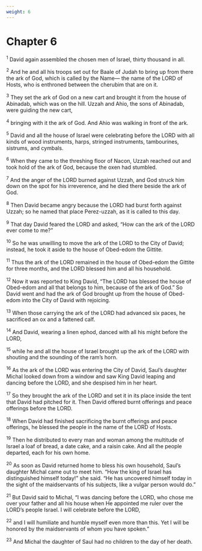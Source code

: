 ```yaml
---
weight: 6
---
```


# Chapter 6

<sup>1</sup> David again assembled the chosen men of Israel, thirty thousand in all. 

<sup>2</sup> And he and all his troops set out for Baale of Judah to bring up from there the ark of God, which is called by the Name— the name of the LORD of Hosts, who is enthroned between the cherubim that are on it. 

<sup>3</sup> They set the ark of God on a new cart and brought it from the house of Abinadab, which was on the hill. Uzzah and Ahio, the sons of Abinadab, were guiding the new cart, 

<sup>4</sup> bringing with it the ark of God. And Ahio was walking in front of the ark. 

<sup>5</sup> David and all the house of Israel were celebrating before the LORD with all kinds of wood instruments, harps, stringed instruments, tambourines, sistrums, and cymbals. 

<sup>6</sup> When they came to the threshing floor of Nacon, Uzzah reached out and took hold of the ark of God, because the oxen had stumbled. 

<sup>7</sup> And the anger of the LORD burned against Uzzah, and God struck him down on the spot for his irreverence, and he died there beside the ark of God. 

<sup>8</sup> Then David became angry because the LORD had burst forth against Uzzah; so he named that place Perez-uzzah, as it is called to this day. 

<sup>9</sup> That day David feared the LORD and asked, “How can the ark of the LORD ever come to me?” 

<sup>10</sup> So he was unwilling to move the ark of the LORD to the City of David; instead, he took it aside to the house of Obed-edom the Gittite. 

<sup>11</sup> Thus the ark of the LORD remained in the house of Obed-edom the Gittite for three months, and the LORD blessed him and all his household. 

<sup>12</sup> Now it was reported to King David, “The LORD has blessed the house of Obed-edom and all that belongs to him, because of the ark of God.” So David went and had the ark of God brought up from the house of Obed-edom into the City of David with rejoicing. 

<sup>13</sup> When those carrying the ark of the LORD had advanced six paces, he sacrificed an ox and a fattened calf. 

<sup>14</sup> And David, wearing a linen ephod, danced with all his might before the LORD, 

<sup>15</sup> while he and all the house of Israel brought up the ark of the LORD with shouting and the sounding of the ram’s horn. 

<sup>16</sup> As the ark of the LORD was entering the City of David, Saul’s daughter Michal looked down from a window and saw King David leaping and dancing before the LORD, and she despised him in her heart. 

<sup>17</sup> So they brought the ark of the LORD and set it in its place inside the tent that David had pitched for it. Then David offered burnt offerings and peace offerings before the LORD. 

<sup>18</sup> When David had finished sacrificing the burnt offerings and peace offerings, he blessed the people in the name of the LORD of Hosts. 

<sup>19</sup> Then he distributed to every man and woman among the multitude of Israel a loaf of bread, a date cake, and a raisin cake. And all the people departed, each for his own home. 

<sup>20</sup> As soon as David returned home to bless his own household, Saul’s daughter Michal came out to meet him. “How the king of Israel has distinguished himself today!” she said. “He has uncovered himself today in the sight of the maidservants of his subjects, like a vulgar person would do.” 

<sup>21</sup> But David said to Michal, “I was dancing before the LORD, who chose me over your father and all his house when He appointed me ruler over the LORD’s people Israel. I will celebrate before the LORD, 

<sup>22</sup> and I will humiliate and humble myself even more than this. Yet I will be honored by the maidservants of whom you have spoken.” 

<sup>23</sup> And Michal the daughter of Saul had no children to the day of her death. 


